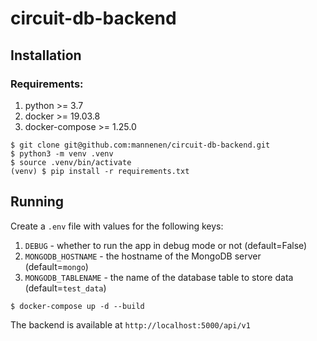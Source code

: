 # circuit-db-backend
## Installation

### Requirements:
1. python >= 3.7
2. docker >= 19.03.8
3. docker-compose >= 1.25.0

```
$ git clone git@github.com:mannenen/circuit-db-backend.git
$ python3 -m venv .venv
$ source .venv/bin/activate
(venv) $ pip install -r requirements.txt
```

## Running

Create a `.env` file with values for the following keys:

1. `DEBUG` - whether to run the app in debug mode or not (default=False)
2. `MONGODB_HOSTNAME` - the hostname of the MongoDB server (default=`mongo`)
3. `MONGODB_TABLENAME` - the name of the database table to store data (default=`test_data`)

`$ docker-compose up -d --build`

The backend is available at `http://localhost:5000/api/v1`